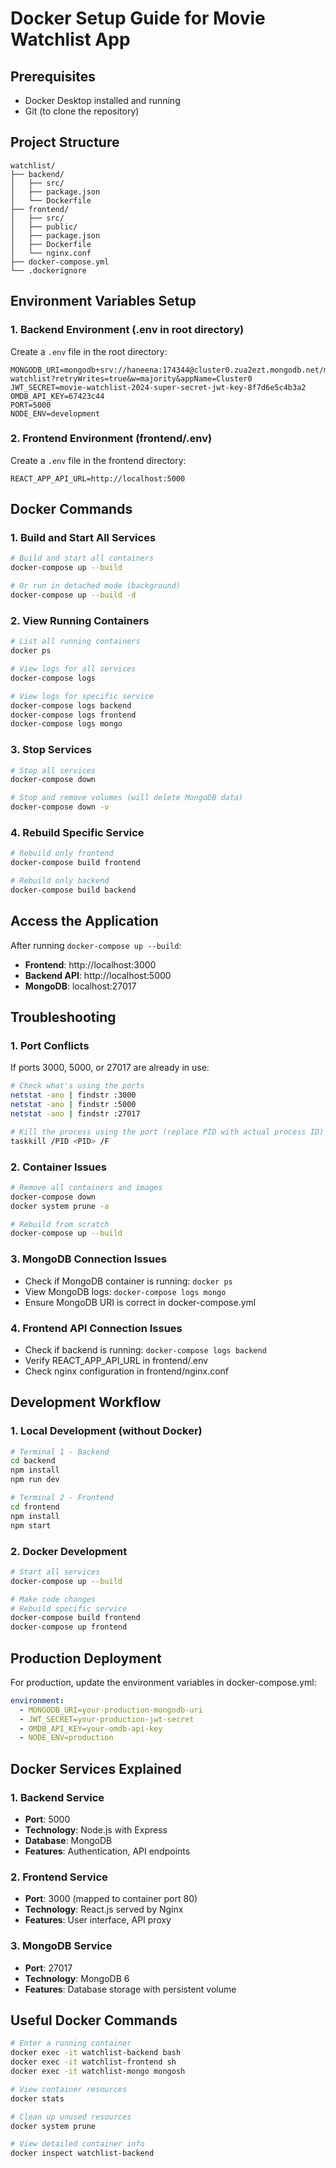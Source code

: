 # Docker Setup Guide for Movie Watchlist App

## Prerequisites
- Docker Desktop installed and running
- Git (to clone the repository)

## Project Structure
```
watchlist/
├── backend/
│   ├── src/
│   ├── package.json
│   └── Dockerfile
├── frontend/
│   ├── src/
│   ├── public/
│   ├── package.json
│   ├── Dockerfile
│   └── nginx.conf
├── docker-compose.yml
└── .dockerignore
```

## Environment Variables Setup

### 1. Backend Environment (.env in root directory)
Create a `.env` file in the root directory:
```env
MONGODB_URI=mongodb+srv://haneena:174344@cluster0.zua2ezt.mongodb.net/movie-watchlist?retryWrites=true&w=majority&appName=Cluster0
JWT_SECRET=movie-watchlist-2024-super-secret-jwt-key-8f7d6e5c4b3a2
OMDB_API_KEY=67423c44
PORT=5000
NODE_ENV=development
```

### 2. Frontend Environment (frontend/.env)
Create a `.env` file in the frontend directory:
```env
REACT_APP_API_URL=http://localhost:5000
```

## Docker Commands

### 1. Build and Start All Services
```bash
# Build and start all containers
docker-compose up --build

# Or run in detached mode (background)
docker-compose up --build -d
```

### 2. View Running Containers
```bash
# List all running containers
docker ps

# View logs for all services
docker-compose logs

# View logs for specific service
docker-compose logs backend
docker-compose logs frontend
docker-compose logs mongo
```

### 3. Stop Services
```bash
# Stop all services
docker-compose down

# Stop and remove volumes (will delete MongoDB data)
docker-compose down -v
```

### 4. Rebuild Specific Service
```bash
# Rebuild only frontend
docker-compose build frontend

# Rebuild only backend
docker-compose build backend
```

## Access the Application

After running `docker-compose up --build`:

- **Frontend**: http://localhost:3000
- **Backend API**: http://localhost:5000
- **MongoDB**: localhost:27017

## Troubleshooting

### 1. Port Conflicts
If ports 3000, 5000, or 27017 are already in use:
```bash
# Check what's using the ports
netstat -ano | findstr :3000
netstat -ano | findstr :5000
netstat -ano | findstr :27017

# Kill the process using the port (replace PID with actual process ID)
taskkill /PID <PID> /F
```

### 2. Container Issues
```bash
# Remove all containers and images
docker-compose down
docker system prune -a

# Rebuild from scratch
docker-compose up --build
```

### 3. MongoDB Connection Issues
- Check if MongoDB container is running: `docker ps`
- View MongoDB logs: `docker-compose logs mongo`
- Ensure MongoDB URI is correct in docker-compose.yml

### 4. Frontend API Connection Issues
- Check if backend is running: `docker-compose logs backend`
- Verify REACT_APP_API_URL in frontend/.env
- Check nginx configuration in frontend/nginx.conf

## Development Workflow

### 1. Local Development (without Docker)
```bash
# Terminal 1 - Backend
cd backend
npm install
npm run dev

# Terminal 2 - Frontend
cd frontend
npm install
npm start
```

### 2. Docker Development
```bash
# Start all services
docker-compose up --build

# Make code changes
# Rebuild specific service
docker-compose build frontend
docker-compose up frontend
```

## Production Deployment

For production, update the environment variables in docker-compose.yml:
```yaml
environment:
  - MONGODB_URI=your-production-mongodb-uri
  - JWT_SECRET=your-production-jwt-secret
  - OMDB_API_KEY=your-omdb-api-key
  - NODE_ENV=production
```

## Docker Services Explained

### 1. Backend Service
- **Port**: 5000
- **Technology**: Node.js with Express
- **Database**: MongoDB
- **Features**: Authentication, API endpoints

### 2. Frontend Service
- **Port**: 3000 (mapped to container port 80)
- **Technology**: React.js served by Nginx
- **Features**: User interface, API proxy

### 3. MongoDB Service
- **Port**: 27017
- **Technology**: MongoDB 6
- **Features**: Database storage with persistent volume

## Useful Docker Commands

```bash
# Enter a running container
docker exec -it watchlist-backend bash
docker exec -it watchlist-frontend sh
docker exec -it watchlist-mongo mongosh

# View container resources
docker stats

# Clean up unused resources
docker system prune

# View detailed container info
docker inspect watchlist-backend
```
